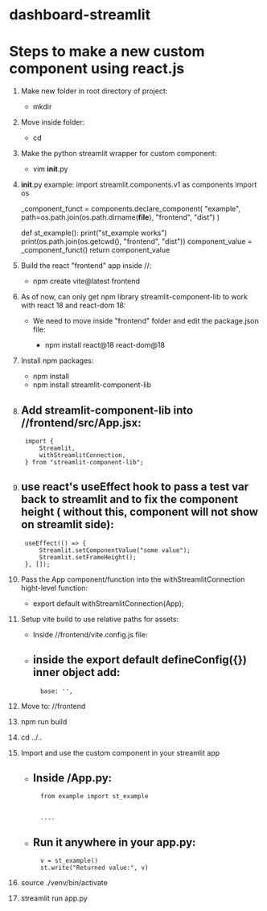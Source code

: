 # dashboard-streamlit



# Steps to make a new custom component using react.js
1. Make new folder in root directory of project:
    - mkdir <new component name>
2. Move inside folder:
    - cd <new component name>
3. Make the python streamlit wrapper for custom component:
    - vim __init__.py
4. __init__.py example:
    import streamlit.components.v1 as components
    import os

    _component_funct = components.declare_component(
        "example",
        path=os.path.join(os.path.dirname(__file__), "frontend", "dist")
    )

    def st_example():
        print("st_example works")
        print(os.path.join(os.getcwd(), "frontend", "dist"))
        component_value = _component_funct()
        return component_value
5. Build the react "frontend" app inside <root of project>/<new component name>/:
    - npm create vite@latest frontend
6. As of now, can only get npm library streamlit-component-lib to work with react 18 and react-dom 18:
    - We need to move inside "frontend" folder and edit the package.json file:
        <!-- - cd ./frontend
        - vim package.json
        - change these from 19.x.x to:
            - "react": "^18.3.1",
            - "react-dom": "^18.3.1",
            - "@types/react": "^18",
            - "@types/react-dom": "^18", -->

        - npm install react@18 react-dom@18
7. Install npm packages:
    - npm install
    - npm install streamlit-component-lib
8. Add streamlit-component-lib into <root of project>/<new component name>/frontend/src/App.jsx:
    - 
        import { 
            Streamlit, 
            withStreamlitConnection,
        } from "streamlit-component-lib";

9. use react's useEffect hook to pass a test var back to streamlit and to fix the component height ( without this, component will not show on streamlit side):
    - 
        useEffect(() => {
            Streamlit.setComponentValue("some value");
            Streamlit.setFrameHeight();
        }, []);

10. Pass the App component/function into the withStreamlitConnection hight-level function:
    - export default withStreamlitConnection(App);
11. Setup vite build to use relative paths for assets:
    - Inside <root of project>/<new component name>/frontend/vite.config.js file:
    - inside the export default defineConfig({}) inner object add:
        - 
            base: '',
12. Move to: <root of project>/<new component name>/frontend
13. npm run build
14. cd ../..
15. Import and use the custom component in your streamlit app
    - Inside <root of project>/App.py:
        - 
            from example import st_example


            ....

    - Run it anywhere in your app.py:
        -
            v = st_example()
            st.write("Returned value:", v)
16. source ./venv/bin/activate
17. streamlit run app.py